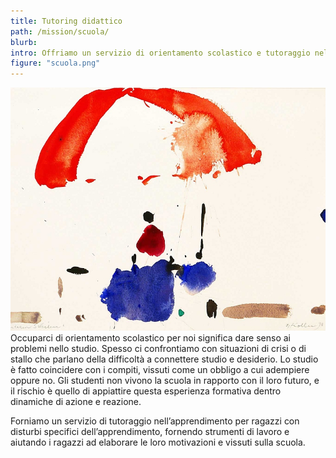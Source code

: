 ```yaml
---
title: Tutoring didattico
path: /mission/scuola/
blurb: 
intro: Offriamo un servizio di orientamento scolastico e tutoraggio nell’apprendimento 
figure: "scuola.png"
---
```

![alt text](scuola.jpg)
Occuparci di orientamento scolastico per noi significa dare senso ai problemi nello studio. 
Spesso ci confrontiamo con situazioni di crisi o di stallo che parlano della difficoltà a connettere studio e desiderio. 
Lo studio è fatto coincidere con i compiti, vissuti come un obbligo a cui adempiere oppure no. 
Gli studenti non vivono la scuola in rapporto con il loro futuro, e il rischio è quello di appiattire questa esperienza formativa dentro dinamiche di azione e reazione. 

Forniamo un servizio di tutoraggio nell’apprendimento per ragazzi con disturbi specifici dell’apprendimento, fornendo strumenti di lavoro e aiutando i ragazzi ad elaborare le loro motivazioni e vissuti sulla scuola.


